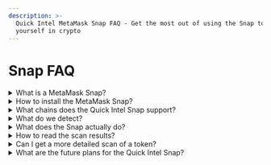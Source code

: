 ```yaml
---
description: >-
  Quick Intel MetaMask Snap FAQ - Get the most out of using the Snap to protect
  yourself in crypto
---
```


# Snap FAQ

<details>

<summary>What is a MetaMask Snap?</summary>

_MetaMask Snaps allows users to add features and functionality to their MetaMask wallet. Individual snaps are features created by third-party developers that MetaMask users can install directly into their wallets. We believe that a decentralized internet that is accessible to all and owned by the people who use it will give rise to human flourishing on an exponential scale. Whilst our roots are in Ethereum, and our expertise is grounded in building the leading self-custodial wallet, we appreciate that innovation occurs in many domains across the web3 ecosystem. With Snaps, we hope to capture the full extent of the innovation happening in Web3 by enabling developers to bring their specialist expertise to build our platform._

</details>

<details>

<summary>How to install the MetaMask Snap?</summary>

The Quick Intel Snap installation is extremely simple and takes just a few seconds.  You can install the Snap through either of these methods:

* Go to the MetaMask Quick Intel Snap directory:  [Quick Intel MetaMask Snap Page](https://snaps.metamask.io/snap/npm/quickintel/quickintel-snap/)
* Visit the Quick Intel Snap page on our website:  [https://quickintel.io/snap](https://quickintel.io/snap)

</details>

<details>

<summary>What chains does the Quick Intel Snap support?</summary>

Currently, Quick Intel supports over 40 chains. Please reference the "Supported Chains" link below to view the list of supported chains.

[supported-chains.md](../introduction/supported-chains.md "mention")

</details>

<details>

<summary>What do we detect?</summary>

Quick Intel helps users navigate Web3 in a much more informed way. There is a rampant amount of scams that occur daily on every chain. \
\
Quick Intel gives users insights into potential risks of token contracts, like malicious code, specific actions that could be used maliciously, items that can be used to scam or rug, and more.

[snap-results-guides](snap-results-guides/ "mention") provides an example scan result to help you understand.

</details>

<details>

<summary>What does the Snap actually do?</summary>

The Quick Intel snap examines the token/contract being interacted with during a swap. It performs a comprehensive analysis, aggregates the potential risks, and returns the results for further assessment via the Quick Intel Snap.

</details>

<details>

<summary>How to read the scan results?</summary>

After selecting the Quick Intel Snap and retrieving the results, you must assess and understand the risk. Interacting with high-risk tokens could have negative implications, so always do further research if unsure about any specific item.\
\
You can also view our detailed guides below to understand how to read the results further.

[snap-results-guides](snap-results-guides/ "mention")

</details>

<details>

<summary>Can I get a more detailed scan of a token?</summary>

Within the Quick Intel Snap, users can copy a provided link to get a full detailed analysis of the asset in question. Additionally, users can navigate directly to our dApp at [https://app.quickintel.io](https://app.quickintel.io) for a full detailed scan.

</details>

<details>

<summary>What are the future plans for the Quick Intel Snap?</summary>

We will continue to improve and optimize the Quick Intel Snap to ensure users are aware of high risks. At the time of writing, we support over 40 chains and will continue to expand to ensure all Web3 users are safer.\
\
In addition, we will expand on more features to detect and help mitigate the effects of scams on you.

</details>
